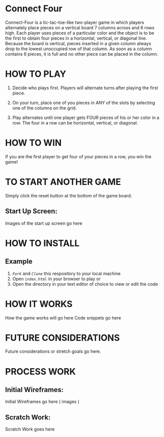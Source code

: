 # Connect Four

Connect-Four is a tic-tac-toe-like two-player game in which players alternately place pieces on a vertical board 7 columns across and 6 rows high. Each player uses pieces of a particular color and the object is to be the first to obtain four pieces in a horizontal, vertical, or diagonal line. Because the board is vertical, pieces inserted in a given column always drop to the lowest unoccupied row of that column. As soon as a column contains 6 pieces, it is full and no other piece can be placed in the column.

 <!-- the deployed link will go here. -->

# HOW TO PLAY

1. Decide who plays first. Players will alternate turns after playing the first piece.

2. On your turn, place one of you pieces in ANY of the slots by selecting one of the columns on the grid. 

3. Play alternates until one player gets FOUR pieces of his or her color in a row. The four in a row can be horizontal, vertical, or diagonal.

# HOW TO WIN

If you are the first player to get four of your pieces in a row, you win the game!

# TO START ANOTHER GAME

Simply click the reset button at the bottom of the game board. 

## Start Up Screen:
Images of the start up screen go here 

# HOW TO INSTALL

## Example
1. *`Fork`* and *`Clone`* this respository to your local machine
2. Open `index.html` in your browser to play or 
3. Open the directory in your text editor of choice to view or edit the code

<!-- Other install instructions will go here -->


# HOW IT WORKS
How the game works will go here
Code snippets go here


# FUTURE CONSIDERATIONS

Future considerations or stretch goals go here.


# PROCESS WORK

## Initial Wireframes:
Initial Wireframes go here ( images )

## Scratch Work:

Scratch Work goes here
